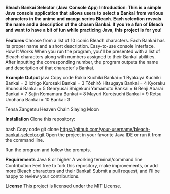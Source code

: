 𝐁𝐥𝐞𝐚𝐜𝐡 𝐁𝐚𝐧𝐤𝐚𝐢 𝐒𝐞𝐥𝐞𝐜𝐭𝐨𝐫 (𝐉𝐚𝐯𝐚 𝐂𝐨𝐧𝐬𝐨𝐥𝐞 𝐀𝐩𝐩)
𝐈𝐧𝐭𝐫𝐨𝐝𝐮𝐜𝐭𝐢𝐨𝐧:
𝐓𝐡𝐢𝐬 𝐢𝐬 𝐚 𝐬𝐢𝐦𝐩𝐥𝐞 𝐉𝐚𝐯𝐚 𝐜𝐨𝐧𝐬𝐨𝐥𝐞 𝐚𝐩𝐩𝐥𝐢𝐜𝐚𝐭𝐢𝐨𝐧 𝐭𝐡𝐚𝐭 𝐚𝐥𝐥𝐨𝐰𝐬 𝐮𝐬𝐞𝐫𝐬 𝐭𝐨 𝐬𝐞𝐥𝐞𝐜𝐭 𝐚 𝐁𝐚𝐧𝐤𝐚𝐢 𝐟𝐫𝐨𝐦 𝐯𝐚𝐫𝐢𝐨𝐮𝐬 𝐜𝐡𝐚𝐫𝐚𝐜𝐭𝐞𝐫𝐬 𝐢𝐧 𝐭𝐡𝐞 𝐚𝐧𝐢𝐦𝐞 𝐚𝐧𝐝 𝐦𝐚𝐧𝐠𝐚 𝐬𝐞𝐫𝐢𝐞𝐬 𝐁𝐥𝐞𝐚𝐜𝐡. 𝐄𝐚𝐜𝐡 𝐬𝐞𝐥𝐞𝐜𝐭𝐢𝐨𝐧 𝐫𝐞𝐯𝐞𝐚𝐥𝐬 𝐭𝐡𝐞 𝐧𝐚𝐦𝐞 𝐚𝐧𝐝 𝐚 𝐝𝐞𝐬𝐜𝐫𝐢𝐩𝐭𝐢𝐨𝐧 𝐨𝐟 𝐭𝐡𝐞 𝐜𝐡𝐨𝐬𝐞𝐧 𝐁𝐚𝐧𝐤𝐚𝐢. 𝐈𝐟 𝐲𝐨𝐮'𝐫𝐞 𝐚 𝐟𝐚𝐧 𝐨𝐟 𝐁𝐥𝐞𝐚𝐜𝐡 𝐚𝐧𝐝 𝐰𝐚𝐧𝐭 𝐭𝐨 𝐡𝐚𝐯𝐞 𝐚 𝐛𝐢𝐭 𝐨𝐟 𝐟𝐮𝐧 𝐰𝐡𝐢𝐥𝐞 𝐩𝐫𝐚𝐜𝐭𝐢𝐜𝐢𝐧𝐠 𝐉𝐚𝐯𝐚, 𝐭𝐡𝐢𝐬 𝐩𝐫𝐨𝐣𝐞𝐜𝐭 𝐢𝐬 𝐟𝐨𝐫 𝐲𝐨𝐮!

𝐅𝐞𝐚𝐭𝐮𝐫𝐞𝐬
Choose from a list of 10 iconic Bleach characters.
Each Bankai has its proper name and a short description.
Easy-to-use console interface.
How It Works
When you run the program, you'll be presented with a list of Bleach characters along with numbers assigned to their Bankai abilities. After inputting the corresponding number, the program outputs the name and description of that character's Bankai.

𝐄𝐱𝐚𝐦𝐩𝐥𝐞 𝐎𝐮𝐭𝐩𝐮𝐭
java
Copy code
Rukia Kuchiki Bankai = 1
Byakuya Kuchiki Bankai = 2
Ichigo Kurosaki Bankai = 3
Tōshirō Hitsugaya Bankai = 4
Kyoraku Shunsui Bankai = 5
Genryusai Shigekuni Yamamoto Bankai = 6
Renji Abarai Bankai = 7
Sajin Komamura Bankai = 8
Mayuri Kurotsuchi Bankai = 9
Retsu Unohana Bankai = 10
Bankai: 3

Tensa Zangetsu
Heaven Chain Slaying Moon

𝐈𝐧𝐬𝐭𝐚𝐥𝐥𝐚𝐭𝐢𝐨𝐧
Clone this repository:

bash
Copy code
git clone https://github.com/your-username/bleach-bankai-selector.git
Open the project in your favorite Java IDE or run it from the command line.

Run the program and follow the prompts.

𝐑𝐞𝐪𝐮𝐢𝐫𝐞𝐦𝐞𝐧𝐭𝐬
Java 8 or higher
A working terminal/command line
Contribution
Feel free to fork this repository, make improvements, or add more Bleach characters and their Bankai! Submit a pull request, and I'll be happy to review your contributions.

𝐋𝐢𝐜𝐞𝐧𝐬𝐞
This project is licensed under the MIT License.
